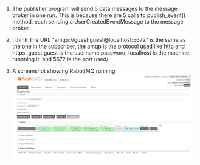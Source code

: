 1. The publisher program will send 5 data messages to the message broker in one run. This is because there are 5 calls to publish_event() method, each sending a UserCreatedEventMessage to the message broker.

2. I think  The URL "amqp://guest:guest@localhost:5672" is the same as the one in the subscriber, the amqp is the protocol used like http and https. guest:guest is the username:password, localhost is the machine runnning it, and 5672 is the port used/ 

3. A screenshot showing RabbitMQ running 
![Screenshot of RabbitMQ](img/rabbitMQ.png "RabbitMQ.png")